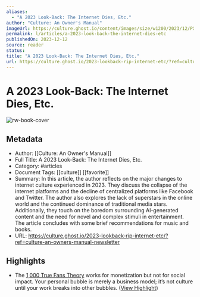 ```yaml
---
aliases:
  - "A 2023 Look-Back: The Internet Dies, Etc."
author: "Culture: An Owner's Manual"
imageUrl: https://culture.ghost.io/content/images/size/w1200/2023/12/PXL_20231210_072818156.NIGHT-EDIT.jpg
permalink: l/articles/a-2023-look-back-the-internet-dies-etc
publishedOn: 2023-12-12
source: reader
status: 
title: "A 2023 Look-Back: The Internet Dies, Etc."
url: https://culture.ghost.io/2023-lookback-rip-internet-etc/?ref=culture-an-owners-manual-newsletter
---
```

# A 2023 Look-Back: The Internet Dies, Etc.

![rw-book-cover](https://culture.ghost.io/content/images/size/w1200/2023/12/PXL_20231210_072818156.NIGHT-EDIT.jpg)

## Metadata

- Author: [[Culture: An Owner's Manual]]
- Full Title: A 2023 Look-Back: The Internet Dies, Etc.
- Category: #articles
- Document Tags: [[culture]] [[favorite]]
- Summary: In this article, the author reflects on the major changes to internet culture experienced in 2023. They discuss the collapse of the internet platforms and the decline of centralized platforms like Facebook and Twitter. The author also explores the lack of superstars in the online world and the continued dominance of traditional media stars. Additionally, they touch on the boredom surrounding AI-generated content and the need for novel and complex stimuli in entertainment. The article concludes with some brief recommendations for music and books.
- URL: https://culture.ghost.io/2023-lookback-rip-internet-etc/?ref=culture-an-owners-manual-newsletter

## Highlights

- The [1,000 True Fans Theory](https://kk.org/thetechnium/1000-true-fans/?ref=culture.ghost.io) works for monetization but not for social impact. Your personal bubble is merely a business model; it’s not culture until your work breaks into other bubbles. ([View Highlight](https://read.readwise.io/read/01hj1e0jfcew27qxy5y4zmyeb7))

